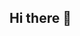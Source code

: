 ## Hi there 👋

<!--
**ssupshub/ssupshub** is a ✨ _special_ ✨ repository because its `README.md` (this file) appears on your GitHub profile.   (run out of ideas just from fun)

Here are some ideas to get you started:

- 🔭 I’m currently working on buildbook project (its another person project just trying how to build on my own)
- 🌱 I’m currently learning devops
- 💬 Ask me about anime
- 📫 How to reach me: ssupshub my instagram account
